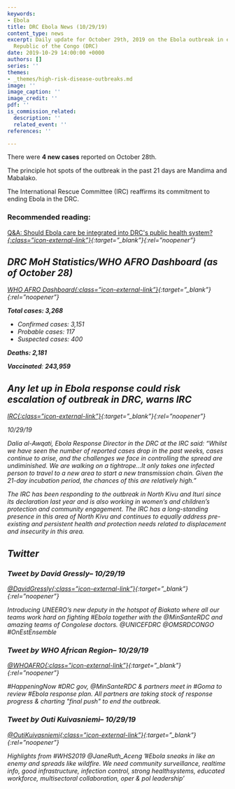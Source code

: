 ```yaml
---
keywords:
- Ebola
title: DRC Ebola News (10/29/19)
content_type: news
excerpt: Daily update for October 29th, 2019 on the Ebola outbreak in eastern Democratic
  Republic of the Congo (DRC)
date: 2019-10-29 14:00:00 +0000
authors: []
series: ''
themes:
- _themes/high-risk-disease-outbreaks.md
image: ''
image_caption: ''
image_credit: ''
pdf: ''
is_commission_related:
  description: ''
  related_event: ''
references: ''

---
```

There were **4 new cases** reported on October 28th.

The principle hot spots of the outbreak in the past 21 days are Mandima and Mabalako.

The International Rescue Committee (IRC) reaffirms its commitment to ending Ebola in the DRC.

### Recommended reading: 

[Q&A: Should Ebola care be integrated into DRC's public health system?<i/>{:class=”icon-external-link”}](https://www.devex.com/news/q-a-should-ebola-care-be-integrated-into-drc-s-public-health-system-95870?utm_source=Global+Health+NOW+Main+List&utm_campaign=4ed386d793-EMAIL_CAMPAIGN_2019_10_28_05_14&utm_medium=email&utm_term=0_8d0d062dbd-4ed386d793-2888645){:target=”_blank”}{:rel=”noopener”}

## DRC MoH Statistics/WHO AFRO Dashboard (as of October 28)

[WHO AFRO Dashboard<i/>{:class=”icon-external-link”}](https://who.maps.arcgis.com/apps/opsdashboard/index.html#/e70c3804f6044652bc37cce7d8fcef6c){:target=”_blank”}{:rel=”noopener”}

**Total cases: 3,268**

* Confirmed cases: 3,151
* Probable cases: 117
* Suspected cases: 400

**Deaths: 2,181**

**Vaccinated**: **243,959**

## Any let up in Ebola response could risk escalation of outbreak in DRC, warns IRC

[_IRC_<i/>{:class=”icon-external-link”}](https://www.rescue-uk.org/press-release/any-let-ebola-response-could-risk-escalation-outbreak-drc-warns-irc?edme=true){:target=”_blank”}{:rel=”noopener”}

_10/29/19_

Dalia al-Awqati, Ebola Response Director in the DRC at the IRC said: “Whilst we have seen the number of reported cases drop in the past weeks, cases continue to arise, and the challenges we face in controlling the spread are undiminished. We are walking on a tightrope…It only takes one infected person to travel to a new area to start a new transmission chain. Given the 21-day incubation period, the chances of this are relatively high.”

The IRC has been responding to the outbreak in North Kivu and Ituri since its declaration last year and is also working in women’s and children’s protection and community engagement. The IRC has a long-standing presence in this area of North Kivu and continues to equally address pre-existing and persistent health and protection needs related to displacement and insecurity in this area.

## Twitter

### Tweet by David Gressly– 10/29/19

[@DavidGressly<i/>{:class=”icon-external-link”}](https://twitter.com/DavidGressly/status/1189165750986166272){:target=”_blank”}{:rel=”noopener”}

Introducing UNEERO’s new deputy in the hotspot of Biakato where all our teams work hard on fighting #Ebola together with the @MinSanteRDC and amazing teams of Congolese doctors. @UNICEFDRC @OMSRDCONGO #OnEstEnsemble

### Tweet by WHO African Region– 10/29/19

[@WHOAFRO<i/>{:class=”icon-external-link”}](https://twitter.com/WHOAFRO/status/1189172888592617473){:target=”_blank”}{:rel=”noopener”}

\#HappeningNow #DRC gov, @MinSanteRDC & partners meet in #Goma to review #Ebola response plan. All partners are taking stock of response progress & charting "final push" to end the outbreak.

### Tweet by Outi Kuivasniemi– 10/29/19

[@OutiKuivasniemi<i/>{:class=”icon-external-link”}](https://twitter.com/OutiKuivasniemi/status/1188811891541458944){:target=”_blank”}{:rel=”noopener”}

Highlights from #WHS2019 @JaneRuth_Aceng ’#Ebola sneaks in like an enemy and spreads like wildfire. We need community surveillance, realtime info, good infrastructure, infection control, strong healthsystems, educated workforce, multisectoral collaboration, oper & pol leadership’